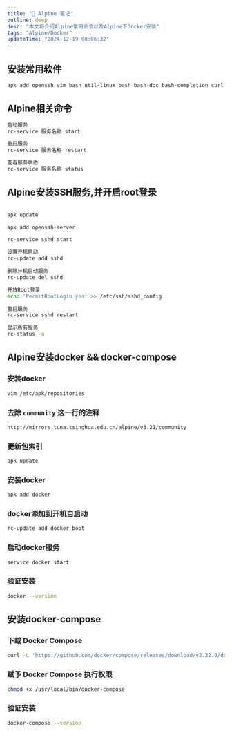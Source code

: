 ```yaml
---
title: "📄 Alpine 笔记"
outline: deep
desc: "本文将介绍Alpine常用命令以及Alpine下Docker安装"
tags: "Alpine/Docker"
updateTime: "2024-12-19 08:06:32"
---
```


## 安装常用软件
```bash
apk add openssh vim bash util-linux bash bash-doc bash-completion curl net-tools
```
## Alpine相关命令
```bash
启动服务
rc-service 服务名称 start

重启服务
rc-service 服务名称 restart

查看服务状态
rc-service 服务名称 status
```

## Alpine安装SSH服务,并开启root登录
```bash

apk update

apk add openssh-server

rc-service sshd start

设置开机启动
rc-update add sshd

删除开机启动服务
rc-update del sshd

开放Root登录
echo 'PermitRootLogin yes' >> /etc/ssh/sshd_config

重启服务
rc-service sshd restart

显示所有服务
rc-status -a
```
## Alpine安装docker && docker-compose
### 安装docker

```bash
vim /etc/apk/repositories
```
### 去除 `community` 这一行的注释
```bash
http://mirrors.tuna.tsinghua.edu.cn/alpine/v3.21/community
```
### 更新包索引
```bash
apk update
```
### 安装docker
```bash
apk add docker
```

### docker添加到开机自启动
```bash
rc-update add docker boot
```
### 启动docker服务
```bash
service docker start
```
### 验证安装
```bash
docker --version
```
## 安装docker-compose
### 下载 Docker Compose
```bash
curl -L 'https://github.com/docker/compose/releases/download/v2.32.0/docker-compose-linux-x86_64' -o /usr/local/bin/docker-compose
```
### 赋予 Docker Compose 执行权限
```bash
chmod +x /usr/local/bin/docker-compose
```
### 验证安装
```bash
docker-compose --version
```